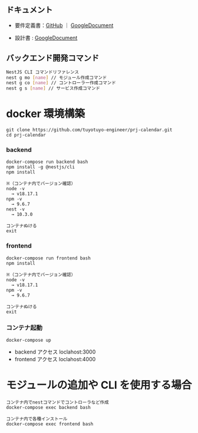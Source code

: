 ## ドキュメント

- 要件定義書：[GitHub](./docs/RequirementsSpecification.md) ｜ [GoogleDocument](https://docs.google.com/document/d/1Z_xePO8Ormkt-a593q90Z_LYZ52GumZ8o9ummuylciQ/edit#heading=h.f73zjmkjrrad)

- 設計書 : [GoogleDocument](https://docs.google.com/spreadsheets/d/1tATHOS9lzNq1cT6DitKWv5nRXyHaQFoAtHyOEfL3eDU/edit#gid=1957381726)

## バックエンド開発コマンド

```bash
NestJS CLI コマンドリファレンス
nest g mo [name] // モジュール作成コマンド
nest g co [name] // コントローラー作成コマンド
nest g s [name] // サービス作成コマンド
```

# docker 環境構築

```
git clone https://github.com/tuyotuyo-engineer/prj-calendar.git
cd prj-calendar
```

### backend

```
docker-compose run backend bash
npm install -g @nestjs/cli
npm install

※（コンテナ内でバージョン確認）
node -v
  → v18.17.1
npm -v
  → 9.6.7
nest -v
  → 10.3.0

コンテナぬける
exit
```

### frontend

```
docker-compose run frontend bash
npm install

※（コンテナ内でバージョン確認）
node -v
  → v18.17.1
npm -v
  → 9.6.7

コンテナぬける
exit
```

### コンテナ起動

```
docker-compose up
```

- backend アクセス
  loclahost:3000
- frontend アクセス
  loclahost:4000

# モジュールの追加や CLI を使用する場合

```
コンテナ内でnestコマンドでコントローラなど作成
docker-compose exec backend bash

コンテナ内で各種インストール
docker-compose exec frontend bash
```
